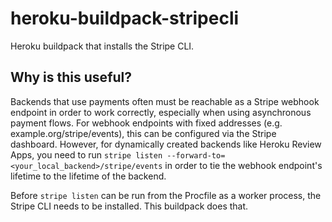 # heroku-buildpack-stripecli
Heroku buildpack that installs the Stripe CLI.

## Why is this useful?
Backends that use payments often must be reachable as a Stripe webhook endpoint in order to work correctly, especially when using asynchronous payment flows. For webhook endpoints with fixed addresses (e.g. example.org/stripe/events), this can be configured via the Stripe dashboard. However, for dynamically created backends like Heroku Review Apps, you need to run `stripe listen --forward-to=<your_local_backend>/stripe/events` in order to tie the webhook endpoint's lifetime to the lifetime of the backend.

Before `stripe listen` can be run from the Procfile as a worker process, the Stripe CLI needs to be installed. This buildpack does that.
